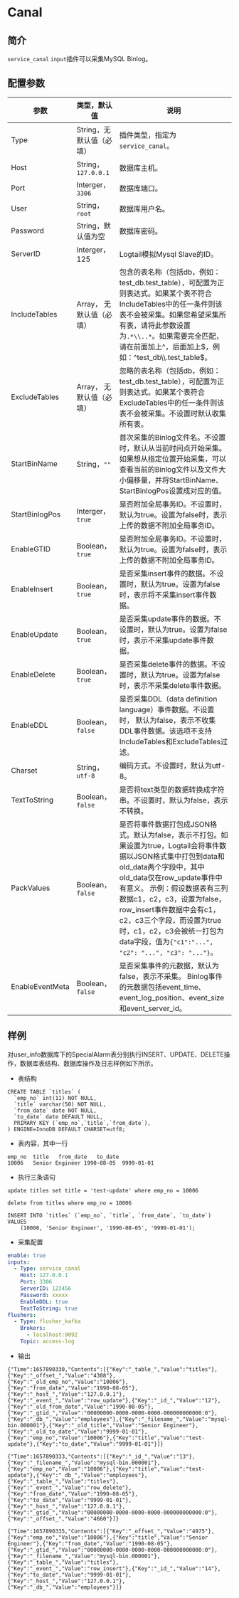 # Canal

## 简介

`service_canal` `input`插件可以采集MySQL Binlog。

## 配置参数

| 参数 | 类型，默认值 | 说明 |
| --- | --- | --- |
| Type | String，无默认值（必填） | 插件类型，指定为`service_canal`。 |
| Host| String，`127.0.0.1` | 数据库主机。|
| Port | Interger，`3306` | 数据库端口。|
| User | String，`root` | 数据库用户名。|
| Password | String，默认值为空 | 数据库密码。|
| ServerID | Interger，125 | Logtail模拟Mysql Slave的ID。|
| IncludeTables | Array， 无默认值（必填） | 包含的表名称（包括db，例如：test_db.test_table），可配置为正则表达式。如果某个表不符合IncludeTables中的任一条件则该表不会被采集。如果您希望采集所有表，请将此参数设置为`.*\\..*`。如果需要完全匹配，请在前面加上^，后面加上$，例如：^test_db\\.test_table$。 |
| ExcludeTables	 | Array， 无默认值（必填） | 忽略的表名称（包括db，例如：test_db.test_table），可配置为正则表达式。如果某个表符合ExcludeTables中的任一条件则该表不会被采集。不设置时默认收集所有表。|
| StartBinName | String，`""` | 首次采集的Binlog文件名。不设置时，默认从当前时间点开始采集。如果想从指定位置开始采集，可以查看当前的Binlog文件以及文件大小偏移量，并将StartBinName、StartBinlogPos设置成对应的值。 |
| StartBinlogPos | Interger，`true` | 是否附加全局事务ID。不设置时，默认为true。设置为false时，表示上传的数据不附加全局事务ID。|
| EnableGTID | Boolean，`true`  | 是否附加全局事务ID。不设置时，默认为true。设置为false时，表示上传的数据不附加全局事务ID。|
| EnableInsert | Boolean，`true` | 是否采集insert事件的数据。不设置时，默认为true。设置为false时，表示将不采集insert事件数据。|
| EnableUpdate | Boolean，`true` | 是否采集update事件的数据。不设置时，默认为true。设置为false时，表示不采集update事件数据。 |
| EnableDelete | Boolean，`true` | 是否采集delete事件的数据。不设置时，默认为true。设置为false时，表示不采集delete事件数据。|
| EnableDDL | Boolean，`false` | 是否采集DDL（data definition language）事件数据。不设置时， 默认为false，表示不收集DDL事件数据。该选项不支持IncludeTables和ExcludeTables过滤。|
| Charset | String，`utf-8` | 编码方式。不设置时，默认为utf-8。|
| TextToString | Boolean，`false` | 是否将text类型的数据转换成字符串。不设置时，默认为false，表示不转换。|
| PackValues | Boolean，`false` | 是否将事件数据打包成JSON格式。默认为false，表示不打包。如果设置为true，Logtail会将事件数据以JSON格式集中打包到data和old_data两个字段中，其中old_data仅在row_update事件中有意义。 示例：假设数据表有三列数据c1，c2，c3，设置为false，row_insert事件数据中会有c1，c2，c3三个字段，而设置为true时，c1，c2，c3会被统一打包为data字段，值为`{"c1":"...", "c2": "...", "c3": "..."}`。|
| EnableEventMeta | Boolean，`false` | 是否采集事件的元数据，默认为false，表示不采集。 Binlog事件的元数据包括event_time、event_log_position、event_size和event_server_id。|

## 样例

对user_info数据库下的SpecialAlarm表分别执行INSERT、UPDATE、DELETE操作，数据库表结构、数据库操作及日志样例如下所示。

* 表结构
```
CREATE TABLE `titles` (
  `emp_no` int(11) NOT NULL,
  `title` varchar(50) NOT NULL,
  `from_date` date NOT NULL,
  `to_date` date DEFAULT NULL,
  PRIMARY KEY (`emp_no`,`title`,`from_date`),
) ENGINE=InnoDB DEFAULT CHARSET=utf8;
```

* 表内容，其中一行
```
emp_no	title	from_date	to_date
10006	Senior Engineer	1990-08-05	9999-01-01
```

* 执行三条语句
```
update titles set title = 'test-update' where emp_no = 10006

delete from titles where emp_no = 10006

INSERT INTO `titles` (`emp_no`, `title`, `from_date`, `to_date`)
VALUES
	(10006, 'Senior Engineer', '1990-08-05', '9999-01-01'); 
```

* 采集配置

```yaml
enable: true
inputs:
  - Type: service_canal
    Host: 127.0.0.1
    Port: 3306
    ServerID: 123456
    Password: xxxxx
    EnableDDL: true
    TextToString: true
flushers:
  - Type: flusher_kafka
    Brokers:
      - localhost:9092
    Topic: access-log
```

* 输出

```
{"Time":1657890330,"Contents":[{"Key":"_table_","Value":"titles"},{"Key":"_offset_","Value":"4308"},{"Key":"_old_emp_no","Value":"10006"},{"Key":"from_date","Value":"1990-08-05"},{"Key":"_host_","Value":"127.0.0.1"},{"Key":"_event_","Value":"row_update"},{"Key":"_id_","Value":"12"},{"Key":"_old_from_date","Value":"1990-08-05"},{"Key":"_gtid_","Value":"00000000-0000-0000-0000-000000000000:0"},{"Key":"_db_","Value":"employees"},{"Key":"_filename_","Value":"mysql-bin.000001"},{"Key":"_old_title","Value":"Senior Engineer"},{"Key":"_old_to_date","Value":"9999-01-01"},{"Key":"emp_no","Value":"10006"},{"Key":"title","Value":"test-update"},{"Key":"to_date","Value":"9999-01-01"}]}

{"Time":1657890333,"Contents":[{"Key":"_id_","Value":"13"},{"Key":"_filename_","Value":"mysql-bin.000001"},{"Key":"emp_no","Value":"10006"},{"Key":"title","Value":"test-update"},{"Key":"_db_","Value":"employees"},{"Key":"_table_","Value":"titles"},{"Key":"_event_","Value":"row_delete"},{"Key":"from_date","Value":"1990-08-05"},{"Key":"to_date","Value":"9999-01-01"},{"Key":"_host_","Value":"127.0.0.1"},{"Key":"_gtid_","Value":"00000000-0000-0000-0000-000000000000:0"},{"Key":"_offset_","Value":"4660"}]}

{"Time":1657890335,"Contents":[{"Key":"_offset_","Value":"4975"},{"Key":"emp_no","Value":"10006"},{"Key":"title","Value":"Senior Engineer"},{"Key":"from_date","Value":"1990-08-05"},{"Key":"_gtid_","Value":"00000000-0000-0000-0000-000000000000:0"},{"Key":"_filename_","Value":"mysql-bin.000001"},{"Key":"_table_","Value":"titles"},{"Key":"_event_","Value":"row_insert"},{"Key":"_id_","Value":"14"},{"Key":"to_date","Value":"9999-01-01"},{"Key":"_host_","Value":"127.0.0.1"},{"Key":"_db_","Value":"employees"}]}
```